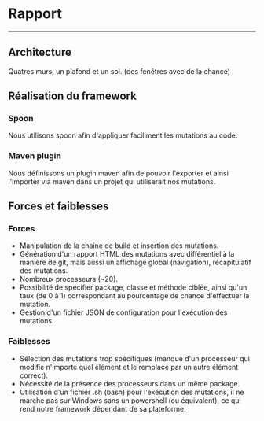 # Rapport
---
## Architecture
Quatres murs, un plafond et un sol. (des fenêtres avec de la chance)
## Réalisation du framework
### Spoon
Nous utilisons spoon afin d'appliquer faciliment les mutations au code.
### Maven plugin
Nous définissons un plugin maven afin de pouvoir l'exporter et ainsi l'importer via maven dans un projet qui utiliserait nos mutations.
## Forces et faiblesses
### Forces
- Manipulation de la chaine de build et insertion des mutations.  
- Génération d'un rapport HTML des mutations avec différentiel à la manière de git, mais aussi un affichage global (navigation), récapitulatif des mutations.
- Nombreux processeurs (~20).
- Possibilité de spécifier package, classe et méthode ciblée, ainsi qu'un taux (de 0 à 1) correspondant au pourcentage de chance d'effectuer la mutation.
- Gestion d'un fichier JSON de configuration  pour l'exécution des mutations.
### Faiblesses
- Sélection des mutations trop spécifiques (manque d'un processeur qui modifie n'importe quel élément et le remplace par un autre élément correct).
- Nécessité de la présence des processeurs dans un même package.
- Utilisation d'un fichier .sh (bash) pour l'exécution des mutations, il ne marche pas sur Windows sans un powershell (ou équivalent), ce qui rend notre framework dépendant de sa plateforme.
